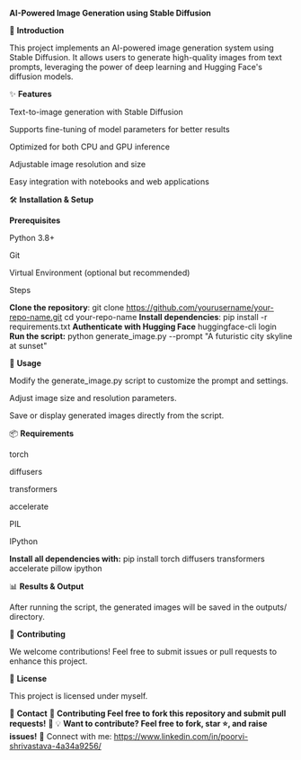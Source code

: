 **AI-Powered Image Generation using Stable Diffusion**


🚀 **Introduction**

This project implements an AI-powered image generation system using Stable Diffusion. It allows users to generate high-quality images from text prompts, leveraging the power of deep learning and Hugging Face's diffusion models.

✨ **Features**

Text-to-image generation with Stable Diffusion

Supports fine-tuning of model parameters for better results

Optimized for both CPU and GPU inference

Adjustable image resolution and size

Easy integration with notebooks and web applications

🛠 **Installation & Setup**

**Prerequisites**

Python 3.8+

Git

Virtual Environment (optional but recommended)

Steps

**Clone the repository**:
git clone https://github.com/yourusername/your-repo-name.git
cd your-repo-name
**Install dependencies**:
pip install -r requirements.txt
**Authenticate with Hugging Face**
huggingface-cli login
**Run the script:**
python generate_image.py --prompt "A futuristic city skyline at sunset"

📌 **Usage**

Modify the generate_image.py script to customize the prompt and settings.

Adjust image size and resolution parameters.

Save or display generated images directly from the script.

📦 **Requirements**

torch

diffusers

transformers

accelerate

PIL

IPython

**Install all dependencies with:**
pip install torch diffusers transformers accelerate pillow ipython

📊 **Results & Output**

After running the script, the generated images will be saved in the outputs/ directory. 

🤝 **Contributing**

We welcome contributions! Feel free to submit issues or pull requests to enhance this project.

📜 **License**

This project is licensed under myself.

🔗 **Contact**
🤝 **Contributing Feel free to fork this repository and submit pull requests!** 🚀 
💡 **Want to contribute? Feel free to fork, star ⭐, and raise issues!** 🔗 Connect with me: https://www.linkedin.com/in/poorvi-shrivastava-4a34a9256/
